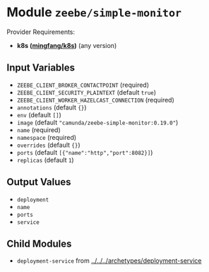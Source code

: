 
# Module `zeebe/simple-monitor`

Provider Requirements:
* **k8s ([mingfang/k8s](https://registry.terraform.io/providers/mingfang/k8s/latest))** (any version)

## Input Variables
* `ZEEBE_CLIENT_BROKER_CONTACTPOINT` (required)
* `ZEEBE_CLIENT_SECURITY_PLAINTEXT` (default `true`)
* `ZEEBE_CLIENT_WORKER_HAZELCAST_CONNECTION` (required)
* `annotations` (default `{}`)
* `env` (default `[]`)
* `image` (default `"camunda/zeebe-simple-monitor:0.19.0"`)
* `name` (required)
* `namespace` (required)
* `overrides` (default `{}`)
* `ports` (default `[{"name":"http","port":8082}]`)
* `replicas` (default `1`)

## Output Values
* `deployment`
* `name`
* `ports`
* `service`

## Child Modules
* `deployment-service` from [../../../archetypes/deployment-service](../../../archetypes/deployment-service)

